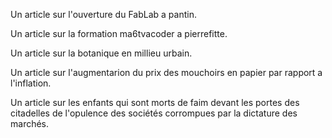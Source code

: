 Un article sur l'ouverture du FabLab a pantin.

Un article sur la formation ma6tvacoder a pierrefitte.

Un article sur la botanique en millieu urbain.

Un article sur l'augmentarion du prix des mouchoirs en papier par rapport a l'inflation.

Un article sur les enfants qui sont morts de faim devant les portes des citadelles de l'opulence des sociétés corrompues par la dictature 
des marchés.
